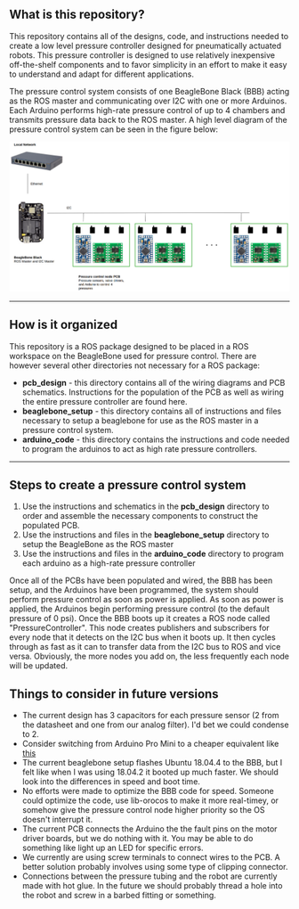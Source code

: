 ## What is this repository?

This repository contains all of the designs, code, and instructions needed to create a low level pressure controller designed for pneumatically actuated robots. This pressure controller is designed to use relatively inexpensive off-the-shelf components and to favor simplicity in an effort to make it easy to understand and adapt for different applications.

The pressure control system consists of one BeagleBone Black (BBB) acting as the ROS master and communicating over I2C with one or more Arduinos. Each Arduino performs high-rate pressure control of up to 4 chambers and transmits pressure data back to the ROS master. A high level diagram of the pressure control system can be seen in the figure below:

![Alt](/pressure_control_system_diagram.png "Pressure Control System Diagram")

---

## How is it organized

This repository is a ROS package designed to be placed in a ROS workspace on the BeagleBone used for pressure control. There are however several other directories not necessary for a ROS package:

* **pcb_design** - this directory contains all of the wiring diagrams and PCB schematics. Instructions for the population of the PCB as well as wiring the entire pressure controller are found here.
* **beaglebone_setup** - this directory contains all of instructions and files necessary to setup a beaglebone for use as the ROS master in a pressure control system.
* **arduino_code** - this directory contains the instructions and code needed to program the arduinos to act as high rate pressure controllers.

---

## Steps to create a pressure control system

1. Use the instructions and schematics in the **pcb_design** directory to order and assemble the necessary components to construct the populated PCB.
2. Use the instructions and files in the **beaglebone_setup** directory to setup the BeagleBone as the ROS master
3. Use the instructions and files in the **arduino_code** directory to program each arduino as a high-rate pressure controller

Once all of the PCBs have been populated and wired, the BBB has been setup, and the Arduinos have been programmed, the system should perform pressure control as soon as power is applied. As soon as power is applied, the Arduinos begin performing pressure control (to the default pressure of 0 psi). Once the BBB boots up it creates a ROS node called "PressureController". This node creates publishers and subscribers for every node that it detects on the I2C bus when it boots up. It then cycles through as fast as it can to transfer data from the I2C bus to ROS and vice versa. Obviously, the more nodes you add on, the less frequently each node will be updated.



## Things to consider in future versions

* The current design has 3 capacitors for each pressure sensor (2 from the datasheet and one from our analog filter). I'd bet we could condense to 2.
* Consider switching from Arduino Pro Mini to a cheaper equivalent like [this](https://www.pololu.com/product/3160)
* The current beaglebone setup flashes Ubuntu 18.04.4 to the BBB, but I felt like when I was using 18.04.2 it booted up much faster. We should look into the differences in speed and boot time.
* No efforts were made to optimize the BBB code for speed. Someone could optimize the code, use lib-orocos to make it more real-timey, or somehow give the pressure control node higher priority so the OS doesn't interrupt it.
* The current PCB connects the Arduino the the fault pins on the motor driver boards, but we do nothing with it. You may be able to do something like light up an LED for specific errors.
* We currently are using screw terminals to connect wires to the PCB. A better solution probably involves using some type of clipping connector.
* Connections between the pressure tubing and the robot are currently made with hot glue. In the future we should probably thread a hole into the robot and screw in a barbed fitting or something.


